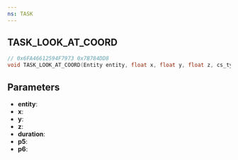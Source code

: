 ```yaml
---
ns: TASK
---
```

## TASK_LOOK_AT_COORD

```c
// 0x6FA46612594F7973 0x7B784DD8
void TASK_LOOK_AT_COORD(Entity entity, float x, float y, float z, cs_type(float) int duration, Any p5, Any p6);
```


## Parameters
* **entity**: 
* **x**: 
* **y**: 
* **z**: 
* **duration**: 
* **p5**: 
* **p6**: 

